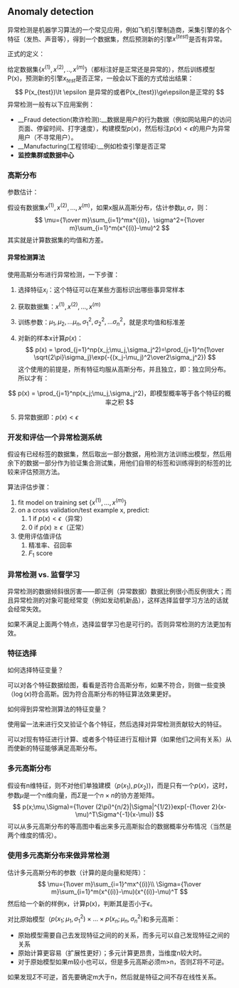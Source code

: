 ## Anomaly detection

异常检测是机器学习算法的一个常见应用，例如飞机引擎制造商，采集引擎的各个特征（发热、声音等），得到一个数据集，然后预测新的引擎$x^{(test)}$是否有异常。

正式的定义：

给定数据集$\{x^{(1)},x^{(2)},..,x^{(m)}\}$（都标注好是正常还是异常的），然后训练模型P(x)，预测新的引擎$x_{test}$是否正常，一般会以下面的方式给出结果：
$$
P(x_{test})\lt \epsilon 是异常的或者P(x_{test})\ge\epsilon是正常的
$$
异常检测一般有以下应用案例：

* __Fraud detection(欺诈检测):__数据是用户的行为数据（例如网站用户的访问页面、停留时间、打字速度），构建模型$p(x)$，然后标注$p(x)\lt \epsilon$的用户为异常用户（不寻常用户）。
* __Manufacturing(工程领域):__例如检查引擎是否正常
* __监控集群或数据中心__

###  高斯分布

参数估计：

假设有数据集$x^{(1)},x^{(2)}, …, x^{(m)}$，如果x服从高斯分布，估计参数$\mu, \sigma$，则：
$$
\mu={1\over m}\sum_{i=1}^mx^{(i)}，\sigma^2={1\over m}\sum_{i=1}^m(x^{(i)}-\mu)^2
$$
其实就是计算数据集的均值和方差。

#### 异常检测算法

使用高斯分布进行异常检测，一下步骤：

1. 选择特征$x_i$：这个特征可以在某些方面标识出哪些事异常样本

2. 获取数据集：$x^{(1)},x^{(2)},…,x^{(m)}$

3. 训练参数：$\mu_1, \mu_2,…\mu_n,\sigma_1^2, \sigma_2^2,…\sigma_n^2$，就是求均值和标准差

4. 对新的样本x计算$p(x)$：
   $$
   p(x) = \prod_{j=1}^np(x_j;\mu_j,\sigma_j^2)=\prod_{j=1}^n{1\over \sqrt{2\pi}\sigma_j}\exp(-{(x_j-\mu_j)^2\over2\sigma_j^2})
   $$
   这个使用的前提是，所有特征均服从高斯分布，并且独立，即：独立同分布。所以才有：

$$
p(x) = \prod_{j=1}^np(x_j;\mu_j,\sigma_j^2)，即模型概率等于各个特征的概率之积
$$

5. 异常数据即：$p(x)<\epsilon$

### 开发和评估一个异常检测系统

假设有已经标签的数据集，然后取出一部分数据，用检测方法训练出模型，然后用余下的数据一部分作为验证集合测试集，用他们自带的标签和训练得到的标签的比较来评估预测方法。

算法评估步骤：

1. fit model on training set $\{x^{(1)},…,x^{(m)}\}$
2. on a cross validation/test example x, predict:
   1. 1 if $p(x)\lt \epsilon$（异常）
   2. 0 if $p(x)\ge\epsilon$（正常）
3. 使用评估值评估
   1. 精准率、召回率
   2. $F_1$ score


### 异常检测 vs. 监督学习

异常检测的数据倾斜很厉害——即正例（异常数据）数据比例很小而反例很大；而且异常检测的对象可能经常变（例如发动机新品），这样选择监督学习方法的话就会经常失效。

如果不满足上面两个特点，选择监督学习也是可行的。否则异常检测的方法更加有效。

### 特征选择

如何选择特征变量？

可以对各个特征数据绘图，看看是否符合高斯分布，如果不符合，则做一些变换（$\log(x)$符合高斯。因为符合高斯分布的特征算法效果更好。

如何得到异常检测算法的特征变量？

使用留一法来进行交叉验证个各个特征，然后选择对异常检测贡献较大的特征。

可以对现有特征进行计算、或者多个特征进行互相计算（如果他们之间有关系）从而使新的特征能够满足高斯分布。

### 多元高斯分布

假设有n维特征，则不对他们单独建模（$p(x_1), p(x_2)$)，而是只有一个$p(x)$，这时，参数$\mu$是一个n维向量，而$\Sigma$是一个$n\times n$的协方差矩阵。
$$
p(x;\mu,\Sigma)={1\over (2\pi)^{n/2}|\Sigma|^{1/2}}exp(-{1\over 2}(x-\mu)^T\Sigma^{-1}(x-\mu))
$$
可以从多元高斯分布的等高图中看出来多元高斯拟合的数据概率分布情况（当然是两个维度的情况）。

### 使用多元高斯分布来做异常检测

估计多元高斯分布的参数（计算的是向量和矩阵）：
$$
\mu={1\over m}\sum_{i=1}^mx^{(i)}\\
\Sigma={1\over m}\sum_{i=1}^m(x^{(i)}-\mu)(x^{(i)}-\mu)^T
$$
然后给一个新的样例x，计算p(x)，判断其是否小于$\epsilon$。

对比原始模型（$p(x_1;\mu_1,\sigma_1^2)\times...\times p(x_n;\mu_n,\sigma_n^2)$和多元高斯：

* 原始模型需要自己去发现特征之间的的关系，而多元可以自己发现特征之间的关系
* 原始计算更容易（扩展性更好）；多元计算更昂贵，当维度n较大时。
* 对于原始模型如果m较小也可以，但是多元高斯必须m>n，否则$\Sigma$将不可逆。

如果发现$\Sigma$不可逆，首先要确定m大于n，然后就是特征之间不存在线性关系。




